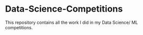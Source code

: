 # Data-Science-Competitions
This repository contains all the work I did in my Data Science/ ML competitions. 
